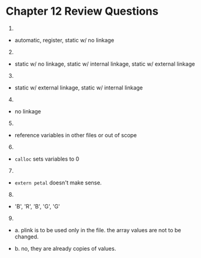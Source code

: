 # Chapter 12 Review Questions

1.

- automatic, register, static w/ no linkage

2.

- static w/ no linkage, static w/ internal linkage, static w/ external linkage

3.

- static w/ external linkage, static w/ internal linkage

4.

- no linkage

5.

- reference variables in other files or out of scope

6.

- `calloc` sets variables to 0

7.

- `extern petal` doesn't make sense.

8.

- 'B', 'R', 'B', 'G', 'G'

9.

- a. plink is to be used only in the file. the array values are not to be changed.

- b. no, they are already copies of values.
